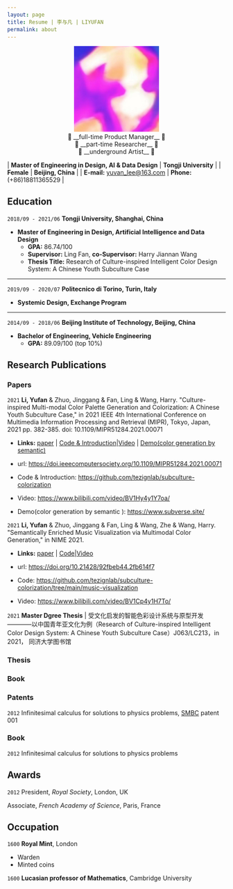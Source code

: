 ```yaml
---
layout: page
title: Resume | 李与凡 | LIYUFAN
permalink: about
---
```


<!-- ![avatar](assets/img/liyufan.jpg) -->
<div align=center><img src="assets/img/liyufan.jpg" width="39%"></div>

<!-- 
```
 full-time Product Manager
 part-time Researcher
 underground Artist
``` -->

<center> 💾 __full-time Product Manager__ 💾 </center>

<center> 📖   __part-time Researcher__    📖 </center>

<center> 🎨    __underground Artist__     🎨 </center>





| __Master of Engineering in Design, AI & Data Design__ | __Tongji University__ |
| __Female__ | __Beijing, China__ | 
| __E-mail:__ yuvan_lee@163.com | __Phone:__ (+86)18811365529 |


## Education

`2018/09 - 2021/06`
__Tongji University, Shanghai, China__
 - __Master of Engineering in Design, Artificial Intelligence and Data Design__
   - __GPA:__ 86.74/100
   - __Supervisor:__ Ling Fan, __co-Supervisor:__ Harry Jiannan Wang
   - __Thesis Title:__ Research of Culture-inspired Intelligent Color Design System: A Chinese Youth Subculture Case

---
`2019/09 - 2020/07`
__Politecnico di Torino, Turin, Italy__
 -  __Systemic Design, Exchange Program__

---
`2014/09 - 2018/06`
__Beijing Institute of Technology, Beijing, China__
 - __Bachelor of Engineering, Vehicle Engineering__
   - __GPA:__ 89.09/100 (top 10%)




## Research Publications

### Papers
`2021`
__Li, Yufan__ & Zhuo, Jinggang & Fan, Ling & Wang, Harry.  "Culture-inspired Multi-modal Color Palette Generation and Colorization: A Chinese Youth Subculture Case," in 2021 IEEE 4th International Conference on Multimedia Information Processing and Retrieval (MIPR), Tokyo, Japan, 2021 pp. 382-385. doi: 10.1109/MIPR51284.2021.00071
- __Links:__ [paper](https://doi.ieeecomputersociety.org/10.1109/MIPR51284.2021.00071) | [Code & Introduction](https://github.com/tezignlab/subculture-colorization)|[Video](https://youtu.be/fLPwr-oX0ds) | [Demo(color generation by semantic)](https://www.subverse.site/)

- url: https://doi.ieeecomputersociety.org/10.1109/MIPR51284.2021.00071
- Code & Introduction: https://github.com/tezignlab/subculture-colorization
- Video: https://www.bilibili.com/video/BV1Hy4y1Y7oa/
- Demo(color generation by semantic ): https://www.subverse.site/

`2021`
__Li, Yufan__ & Zhuo, Jinggang & Fan, Ling & Wang, Zhe & Wang, Harry. "Semantically Enriched Music Visualization via Multimodal Color Generation," in NIME 2021. 
- __Links:__ [paper](https://doi.org/10.21428/92fbeb44.2fb614f7) | [Code](https://github.com/tezignlab/subculture-colorization/tree/main/music-visualization)|[Video](https://www.bilibili.com/video/BV1Cp4y1H7To/) 

- url: https://doi.org/10.21428/92fbeb44.2fb614f7
- Code: https://github.com/tezignlab/subculture-colorization/tree/main/music-visualization
- Video: https://www.bilibili.com/video/BV1Cp4y1H7To/

`2021`
__Master Dgree Thesis__ |  受文化启发的智能色彩设计系统与原型开发————以中国青年亚文化为例（Research of Culture-inspired Intelligent Color Design System: A Chinese Youth Subculture Case）J063/LC213，in 2021， 同济大学图书馆

### Thesis


### Book


### Patents

`2012`
Infinitesimal calculus for solutions to physics problems, [SMBC](http://www.techdirt.com/articles/20121011/09312820678/if-patents-had-been-around-time-newton.shtml) patent 001

### Book

`2012`
Infinitesimal calculus for solutions to physics problems


## Awards

`2012`
President, *Royal Society*, London, UK

Associate, *French Academy of Science*, Paris, France


## Occupation

`1600`
__Royal Mint__, London

- Warden
- Minted coins

`1600`
__Lucasian professor of Mathematics__, Cambridge University




<!-- ### Footer

Last updated: May 2013 -->


